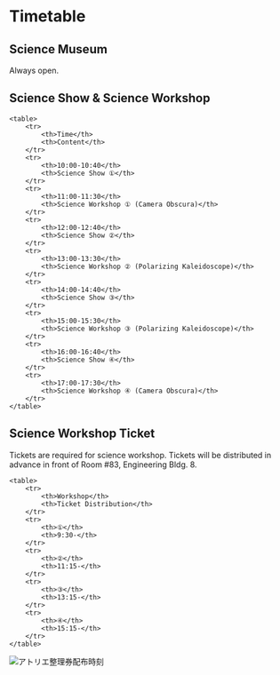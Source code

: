 # Timetable

## Science Museum

Always open.

## Science Show & Science Workshop

```
<table>
	<tr>
		<th>Time</th>
		<th>Content</th>
	</tr>
	<tr>
		<th>10:00-10:40</th>
		<th>Science Show ①</th>
	</tr>
	<tr>
		<th>11:00-11:30</th>
		<th>Science Workshop ① (Camera Obscura)</th>
	</tr>
	<tr>
		<th>12:00-12:40</th>
		<th>Science Show ②</th>
	</tr>
	<tr>
		<th>13:00-13:30</th>
		<th>Science Workshop ② (Polarizing Kaleidoscope)</th>
	</tr>
	<tr>
		<th>14:00-14:40</th>
		<th>Science Show ③</th>
	</tr>
	<tr>
		<th>15:00-15:30</th>
		<th>Science Workshop ③ (Polarizing Kaleidoscope)</th>
	</tr>
	<tr>
		<th>16:00-16:40</th>
		<th>Science Show ④</th>
	</tr>
	<tr>
		<th>17:00-17:30</th>
		<th>Science Workshop ④ (Camera Obscura)</th>
	</tr>
</table>
```

## Science Workshop Ticket

Tickets are required for science workshop. Tickets will be distributed in advance in front of Room #83, Engineering Bldg. 8. 

```
<table>
	<tr>
		<th>Workshop</th>
		<th>Ticket Distribution</th>
	</tr>
	<tr>
		<th>①</th>
		<th>9:30-</th>
	</tr>
	<tr>
		<th>②</th>
		<th>11:15-</th>
	</tr>
	<tr>
		<th>③</th>
		<th>13:15-</th>
	</tr>
	<tr>
		<th>④</th>
		<th>15:15-</th>
	</tr>
</table>	    
```

![アトリエ整理券配布時刻](/img/timetable/整理券タイムテーブル.png)